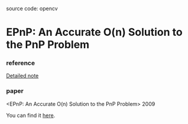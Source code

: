 source code: opencv
# EPnP: An Accurate O(n) Solution to the PnP Problem 

### reference
[Detailed note](https://www.jianshu.com/p/b3e9fb2ad0dc)

### paper
<EPnP: An Accurate O(n) Solution to the PnP Problem> 2009

You can find it [here](todo).